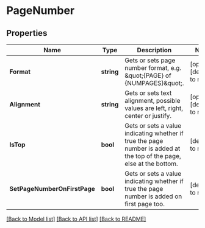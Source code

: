 # PageNumber

## Properties
Name | Type | Description | Notes
------------ | ------------- | ------------- | -------------
**Format** | **string** | Gets or sets page number format, e.g. \&quot;{PAGE} of {NUMPAGES}\&quot;. | [optional] [default to null]
**Alignment** | **string** | Gets or sets text alignment, possible values are left, right, center or justify. | [optional] [default to null]
**IsTop** | **bool** | Gets or sets a value indicating whether if true the page number is added at the top of the page, else at the bottom. | [default to null]
**SetPageNumberOnFirstPage** | **bool** | Gets or sets a value indicating whether if true the page number is added on first page too. | [default to null]

[[Back to Model list]](../README.md#documentation-for-models) [[Back to API list]](../README.md#documentation-for-api-endpoints) [[Back to README]](../README.md)


